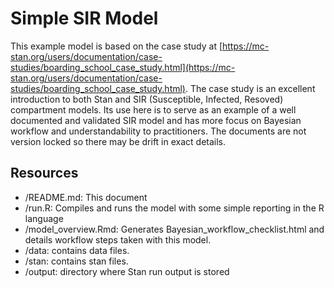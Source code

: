 # Simple SIR Model

This example model is based on the case study at [https://mc-stan.org/users/documentation/case-studies/boarding_school_case_study.html](https://mc-stan.org/users/documentation/case-studies/boarding_school_case_study.html). The case study is an excellent introduction to both Stan and SIR (Susceptible, Infected, Resoved) compartment models. Its use here is to serve as an example of a well documented and validated SIR model and has more focus on Bayesian workflow and understandability to practitioners. The documents are not version locked so there may be drift in exact details. 

## Resources

* /README.md: This document
* /run.R: Compiles and runs the model with some simple reporting in the R language
* /model_overview.Rmd: Generates Bayesian_workflow_checklist.html and details workflow steps taken with this model. 
* /data: contains data files.
* /stan: contains stan files.
* /output: directory where Stan run output is stored
